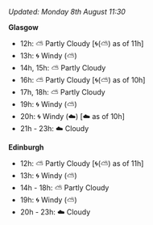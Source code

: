 *Updated: Monday 8th August 11:30*

**Glasgow**

* 12h: :partly_sunny: Partly Cloudy [:cyclone:(:partly_sunny:) as of 11h]
* 13h: :cyclone: Windy (:partly_sunny:)
* 14h, 15h: :partly_sunny: Partly Cloudy
* 16h: :partly_sunny: Partly Cloudy [:cyclone:(:partly_sunny:) as of 10h]
* 17h, 18h: :partly_sunny: Partly Cloudy
* 19h: :cyclone: Windy (:partly_sunny:)
* 20h: :cyclone: Windy (:cloud:) [:cloud: as of 10h]
* 21h - 23h: :cloud: Cloudy

**Edinburgh**

* 12h: :partly_sunny: Partly Cloudy [:cyclone:(:partly_sunny:) as of 11h]
* 13h: :cyclone: Windy (:partly_sunny:)
* 14h - 18h: :partly_sunny: Partly Cloudy
* 19h: :cyclone: Windy (:partly_sunny:)
* 20h - 23h: :cloud: Cloudy
